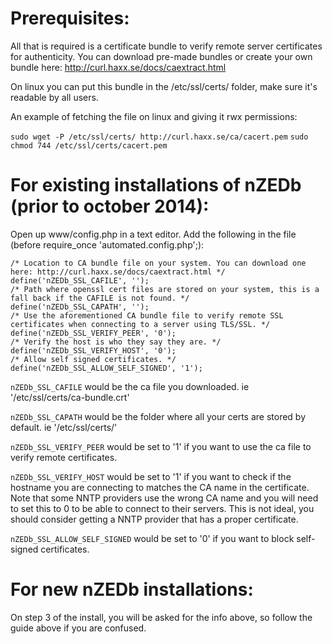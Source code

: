 # Prerequisites:
All that is required is a certificate bundle to verify remote server certificates for authenticity.
You can download pre-made bundles or create your own bundle here: http://curl.haxx.se/docs/caextract.html

On linux you can put this bundle in the /etc/ssl/certs/ folder, make sure it's readable by all users.

An example of fetching the file on linux and giving it rwx permissions:

`sudo wget -P /etc/ssl/certs/ http://curl.haxx.se/ca/cacert.pem`
`sudo chmod 744 /etc/ssl/certs/cacert.pem`

# For existing installations of nZEDb (prior to october 2014):
Open up www/config.php in a text editor.
Add the following in the file (before require_once 'automated.config.php';):

`/* Location to CA bundle file on your system. You can download one here: http://curl.haxx.se/docs/caextract.html */`  
`define('nZEDb_SSL_CAFILE', '');`  
`/* Path where openssl cert files are stored on your system, this is a fall back if the CAFILE is not found. */`  
`define('nZEDb_SSL_CAPATH', '');`  
`/* Use the aforementioned CA bundle file to verify remote SSL certificates when connecting to a server using TLS/SSL. */`  
`define('nZEDb_SSL_VERIFY_PEER', '0');`  
`/* Verify the host is who they say they are. */`  
`define('nZEDb_SSL_VERIFY_HOST', '0');`  
`/* Allow self signed certificates. */`  
`define('nZEDb_SSL_ALLOW_SELF_SIGNED', '1');`

`nZEDb_SSL_CAFILE` would be the ca file you downloaded. ie '/etc/ssl/certs/ca-bundle.crt'

`nZEDb_SSL_CAPATH` would be the folder where all your certs are stored by default. ie '/etc/ssl/certs/'

`nZEDb_SSL_VERIFY_PEER` would be set to '1' if you want to use the ca file to verify remote certificates.

`nZEDb_SSL_VERIFY_HOST` would be set to '1' if you want to check if the hostname you are connecting to matches the CA name in the certificate. Note that some NNTP providers use the wrong CA name and you will need to set this to 0 to be able to connect to their servers. This is not ideal, you should consider getting a NNTP provider that has a proper certificate.

`nZEDb_SSL_ALLOW_SELF_SIGNED` would be set to '0' if you want to block self-signed certificates.

# For new nZEDb installations:
On step 3 of the install, you will be asked for the info above, so follow the guide above if you are confused.